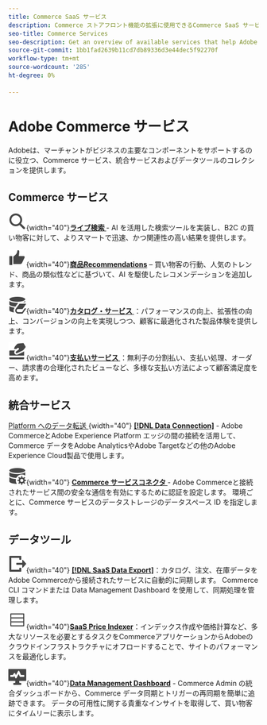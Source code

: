 ```yaml
---
title: Commerce SaaS サービス
description: Commerce ストアフロント機能の拡張に使用できるCommerce SaaS サービスについて説明します
seo-title: Commerce Services
seo-description: Get an overview of available services that help Adobe Commerce merchants extend storefront capabilities to support key components of their business.
source-git-commit: 1bb1fad2639b11cd7db89336d3e44dec5f92270f
workflow-type: tm+mt
source-wordcount: '285'
ht-degree: 0%

---
```


# Adobe Commerce サービス

Adobeは、マーチャントがビジネスの主要なコンポーネントをサポートするのに役立つ、Commerce サービス、統合サービスおよびデータツールのコレクションを提供します。

## Commerce サービス

![ 検索 ](../landing/assets/icon-magnify.svg){width="40"}**[ライブ検索 ](https://experienceleague.adobe.com/en/docs/commerce-merchant-services/live-search/overview)** - AI を活用した検索ツールを実装し、B2C の買い物客に対して、よりスマートで迅速、かつ関連性の高い結果を提供します。

![ThumbsUp](../landing/assets/icon-thumbs-up.svg){width="40"}**[商品Recommendations](https://experienceleague.adobe.com/en/en/docs/commerce-merchant-services/product-recommendations/overview)** – 買い物客の行動、人気のトレンド、商品の類似性などに基づいて、AI を駆使したレコメンデーションを追加します。

![ 接続されたサービスのカタログ・データ ](../landing/assets/icon-data-book.svg){width="40"}**[カタログ・サービス ](https://experienceleague.adobe.com/en/docs/commerce-merchant-services/catalog-service/overview)**：パフォーマンスの向上、拡張性の向上、コンバージョンの向上を実現しつつ、顧客に最適化された製品体験を提供します。

![ 支払い方法 ](../landing/assets/icon-credit-card.svg){width="40"}**[支払いサービス ](https://experienceleague.adobe.com/en/docs/commerce-merchant-services/payment-services/overview)**：無利子の分割払い、支払い処理、オーダー、請求書の合理化されたビューなど、多様な支払い方法によって顧客満足度を高めます。

## 統合サービス

[Platform へのデータ転送 ](../landing/assets/icon-transfer-to-platform.svg){width="40"} **[[!DNL Data Connection]](https://experienceleague.adobe.com/en/docs/commerce-merchant-services/data-connection/overview)** - Adobe CommerceとAdobe Experience Platform エッジの間の接続を活用して、Commerce データをAdobe AnalyticsやAdobe Targetなどの他のAdobe Experience Cloud製品で使用します。

![ データ接続 ](../landing/assets/icon-data-setting.svg){width="40"} **[Commerce サービスコネクタ ](https://experienceleague.adobe.com/en/docs/commerce-merchant-services/user-guides/integration-services/saas)** - Adobe Commerceと接続されたサービス間の安全な通信を有効にするために認証を設定します。 環境ごとに、Commerce サービスのデータストレージのデータスペース ID を指定します。

## データツール

![SaaS Data Export Feed management](../landing/assets/icon-export.svg){width="40"} **[[!DNL SaaS Data Export]](https://experienceleague.adobe.com/en/docs/commerce-merchant-services/saas-data-export/overview)**：カタログ、注文、在庫データをAdobe Commerceから接続されたサービスに自動的に同期します。 Commerce CLI コマンドまたは Data Management Dashboard を使用して、同期処理を管理します。

![ 製品価格フィード ](../landing/assets/icon-feed.svg){width="40"}**[SaaS Price Indexer](https://experienceleague.adobe.com/en/docs/commerce-merchant-services/price-indexer/price-indexing)**：インデックス作成や価格計算など、多大なリソースを必要とするタスクをCommerceアプリケーションからAdobeのクラウドインフラストラクチャにオフロードすることで、サイトのパフォーマンスを最適化します。

![ データ同期の監視 ](../landing/assets/icon-monitoring.svg){width="40"}**[Data Management Dashboard](https://experienceleague.adobe.com/en/docs/commerce-admin/systems/data-transfer/data-dashboard)** - Commerce Admin の統合ダッシュボードから、Commerce データ同期とトリガーの再同期を簡単に追跡できます。 データの可用性に関する貴重なインサイトを取得して、買い物客にタイムリーに表示します。
